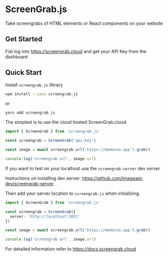 # ScreenGrab.js

Take screengrabs of HTML elements or React components on your website

## Get Started

Fist log into https://screengrab.cloud and get your API Key from the dashboard

## Quick Start

Install `screengrab.js` library

```sh
npm install --save screengrab.js
```
or
```
yarn add screengrab.js
```

The simplest is to use the cloud hosted ScreenGrab.cloud

```ts
import { ScreenGrab } from 'screengrab.js'

const screengrab = ScreenGrab('api-key')

const image = await screengrab.url('https://memezoo.app').grab()

console.log('screengrab url', image.url)

```

If you want to test on your localhost use the `screengrab-server` dev server

Instructions on installing dev server: 
https://github.com/imageapi-dev/screengrab-server

Then add your server location to `screengrab.js` when initializing.

```ts
import { ScreenGrab } from 'screengrab.js'

const screengrab = ScreenGrab({
  server: 'http://localhost:3031'
})

const image = await screengrab.url('https://memezoo.app').grab()

console.log('screengrab url', image.url)

```

For detailed information refer to https://docs.screengrab.cloud 